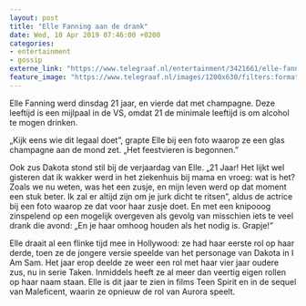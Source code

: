 ```yaml
---
layout: post
title: "Elle Fanning aan de drank"
date: Wed, 10 Apr 2019 07:46:00 +0200
categories: 
- entertainment 
- gossip 
externe_link: "https://www.telegraaf.nl/entertainment/3421661/elle-fanning-aan-de-drank"
feature_image: "https://www.telegraaf.nl/images/1200x630/filters:format(jpeg):quality(80)/cdn-kiosk-api.telegraaf.nl/6fb7bb52-5b7f-11e9-9cd4-0217670beecd.jpg"
---
```


<p class="intro">Elle Fanning werd dinsdag 21 jaar, en vierde dat met champagne. Deze leeftijd is een mijlpaal in de VS, omdat 21 de minimale leeftijd is om alcohol te mogen drinken.</p> <p>„Kijk eens wie dit legaal doet”, grapte Elle bij een foto waarop ze een glas champagne aan de mond zet. „Het feestvieren is begonnen.”</p><p>Ook zus Dakota stond stil bij de verjaardag van Elle. „21 Jaar! Het lijkt wel gisteren dat ik wakker werd in het ziekenhuis bij mama en vroeg: wat is het? Zoals we nu weten, was het een zusje, en mijn leven werd op dat moment een stuk beter. Ik zal er altijd zijn om je jurk dicht te ritsen”, aldus de actrice bij een foto waarop ze dat voor haar zusje doet. En met een knipooog zinspelend op een mogelijk overgeven als gevolg van misschien iets te veel drank die avond: „En je haar omhoog houden als het nodig is. Grapje!”</p><p>Elle draait al een flinke tijd mee in Hollywood: ze had haar eerste rol op haar derde, toen ze de jongere versie speelde van het personage van Dakota in I Am Sam. Het jaar erop deelde ze weer een rol met haar vier jaar oudere zus, nu in serie Taken. Inmiddels heeft ze al meer dan veertig eigen rollen op haar naam staan. Elle is dit jaar te zien in films Teen Spirit en in de sequel van Maleficent, waarin ze opnieuw de rol van Aurora speelt.</p>
